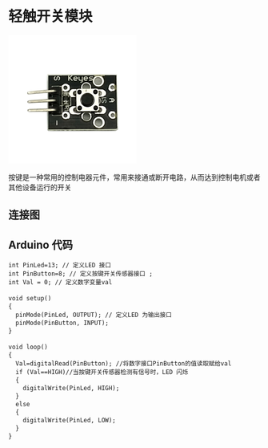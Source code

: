 # 轻触开关模块

![](/assets/qingchukaiguan.png)

按键是一种常用的控制电器元件，常用来接通或断开电路，从而达到控制电机或者其他设备运行的开关

## 连接图

## Arduino 代码

```
int PinLed=13; // 定义LED 接口
int PinButton=8; // 定义按键开关传感器接口 ;
int Val = 0; // 定义数字变量val

void setup()
{
  pinMode(PinLed, OUTPUT); // 定义LED 为输出接口
  pinMode(PinButton, INPUT);
}

void loop()
{
  Val=digitalRead(PinButton); //将数字接口PinButton的值读取赋给val
  if (Val==HIGH)//当按键开关传感器检测有信号时，LED 闪烁 
  {
    digitalWrite(PinLed, HIGH);
  }
  else
  {
    digitalWrite(PinLed, LOW);
  }
}
```



